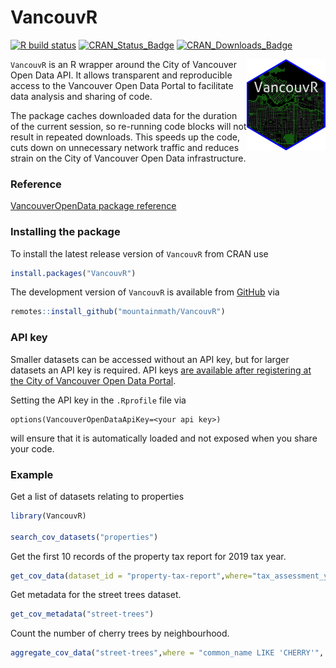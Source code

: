 # VancouvR

<!-- badges: start -->
[![R build status](https://github.com/mountainMath/VancouvR/workflows/R-CMD-check/badge.svg)](https://github.com/mountainMath/VancouvR/actions)
[![CRAN_Status_Badge](http://www.r-pkg.org/badges/version/VancouvR)](https://cran.r-project.org/package=VancouvR)
[![CRAN_Downloads_Badge](https://cranlogs.r-pkg.org/badges/VancouvR)](https://cranlogs.r-pkg.org/badges/VancouvR)
<!-- badges: end -->

<a href="https://mountainmath.github.io/VancouvR/index.html"><img src="https://raw.githubusercontent.com/mountainMath/VancouvR/master/images/VancouvR-sticker.png" alt="VancouvR logo" align="right" width = "25%" height = "25%"/></a>

`VancouvR` is an R wrapper around the City of Vancouver Open Data API. It allows transparent and reproducible access to the Vancouver Open Data Portal to facilitate data analysis and sharing of code.

The package caches downloaded data for the duration of the current session, so re-running code blocks will not result in repeated downloads. This speeds up the code, cuts down on unnecessary network traffic and reduces strain on the City of Vancouver Open Data infrastructure.


### Reference
[VancouverOpenData package reference](https://mountainmath.github.io/VancouvR/)

### Installing the package
To install the latest release version of `VancouvR` from CRAN use

``` r
install.packages("VancouvR")
```

The development version of `VancouvR` is available from [GitHub](https://github.com/mountainMath/VancouvR) via

``` r
remotes::install_github("mountainmath/VancouvR")
```

### API key
Smaller datasets can be accessed without an API key, but for larger datasets an API key is required. API keys [are available after registering at the City of Vancouver Open Data Portal](https://opendata.vancouver.ca/signup/). 

Setting the API key in the `.Rprofile` file via
``` {r}
options(VancouverOpenDataApiKey=<your api key>)
```
will ensure that it is automatically loaded and not exposed when you share your code.

### Example

Get a list of datasets relating to properties

``` r
library(VancouvR)

search_cov_datasets("properties")
```

Get the first 10 records of the property tax report for 2019 tax year.

``` r
get_cov_data(dataset_id = "property-tax-report",where="tax_assessment_year='2021'",rows=10)
```

Get metadata for the street trees dataset.
``` r
get_cov_metadata("street-trees")
```

Count the number of cherry trees by neighbourhood.

``` r
aggregate_cov_data("street-trees",where = "common_name LIKE 'CHERRY'", group_by = "neighbourhood_name")
```


